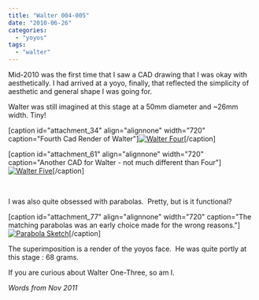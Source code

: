 ```yaml
---
title: "Walter 004-005"
date: "2010-06-26"
categories: 
  - "yoyos"
tags: 
  - "walter"
---
```


Mid-2010 was the first time that I saw a CAD drawing that I was okay with aesthetically. I had arrived at a yoyo, finally, that reflected the simplicity of aesthetic and general shape I was going for.

Walter was still imagined at this stage at a 50mm diameter and ~26mm width. Tiny!

\[caption id="attachment\_34" align="alignnone" width="720" caption="Fourth Cad Render of Walter"\][![](images/walter004.jpg "Walter Four")](http://spencerberry.com/?attachment_id=34)\[/caption\]

\[caption id="attachment\_61" align="alignnone" width="720" caption="Another CAD for Walter - not much different than Four"\][![](images/walter5.jpg "Walter Five")](http://spencerberry.com/?attachment_id=61)\[/caption\]

 

I was also quite obsessed with parabolas.  Pretty, but is it functional?

\[caption id="attachment\_77" align="alignnone" width="720" caption="The matching parabolas was an early choice made for the wrong reasons."\][![](images/sketchsuper.jpg "Parabola Sketch")](http://spencerberry.com/?attachment_id=77)\[/caption\]

The superimposition is a render of the yoyos face.  He was quite portly at this stage : 68 grams.

If you are curious about Walter One-Three, so am I.

_Words from Nov 2011_
